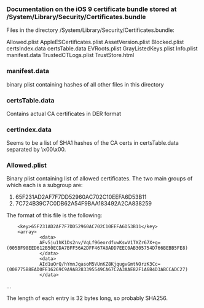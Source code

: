 ### Documentation on the iOS 9 certificate bundle stored at /System/Library/Security/Certificates.bundle

Files in the directory /System/Library/Security/Certificates.bundle:

Allowed.plist
AppleESCertificates.plist
AssetVersion.plist
Blocked.plist
certsIndex.data
certsTable.data
EVRoots.plist
GrayListedKeys.plist
Info.plist
manifest.data
TrustedCTLogs.plist
TrustStore.html

### manifest.data
binary plist containing hashes of all other files in this directory

### certsTable.data
Contains actual CA certificates in DER format

### certIndex.data
Seems to be a list of SHA1 hashes of the CA certs in certsTable.data separated by \x00\x00.

### Allowed.plist
Binary plist containing list of allowed certificates. The two main groups of which each is a subgroup are:
1) 65F231AD2AF7F7DD52960AC702C10EEFA6D53B11
2) 7C724B39C7C0DB62A54F9BAA183492A2CA838259

The format of this file is the following:

        <key>65F231AD2AF7F7DD52960AC702C10EEFA6D53B11</key>
        <array>
                <data>
                AFv5ju1hK1Ds2nv/VqLf9GeordfuwKswV1TXZr67X+g=	(005BF98EED612B50ECDA7BFF56A2DFF467A8ADD7EEC0AB305754D766BEBB5FE8)
                </data>
                <data>
                AId1uOrQ/hYmnJqasoM5VUnKZ8KjqugvGmtNOrzK3Cc=	(008775B8EAD0FE16269C9A9AB283395549CA67C2A3AAE82F1A6B4D3ABCCADC27)
                </data>
...


The length of each entry is 32 bytes long, so probably SHA256.
